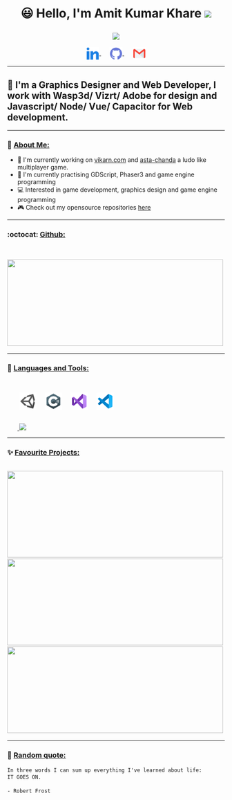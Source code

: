<h1>
<p align = "center">
  😃 Hello, I'm Amit Kumar Khare <img src="https://media.giphy.com/media/hvRJCLFzcasrR4ia7z/giphy.gif" width="28">
</p>
</h1>
<p align = "center">
  <img src = "https://readme-typing-svg.herokuapp.com?color=6AF700&center=true&vCenter=true&width=500&lines=Graphic+Designer;Creative+Developer;13%2B+years+of+experience">
</p>

<p align = center>
<a href="https://www.linkedin.com/in/amitkumarkhare/">
  <img align="center" alt="AmitKumarKhare|LinkedIn" width="30px" src="images/linkedin.png"/>
</a>&nbsp;&nbsp;&nbsp;&nbsp;
<a href="https://github.com/amitkumarkhare/">
  <img align="center" alt="AmitKhare|GitHub" width="30px" src="images/github.png"/>
</a>&nbsp;&nbsp;&nbsp;&nbsp;
<a href="mailto:me.amitkhare@gmail.com">
  <img align="center" alt="AmitKumarKhare|Gmail" width="30px" src="images/gmail.png"/>
</a>
<br/>

***

## 🏢 I'm a Graphics Designer and Web Developer, I work with Wasp3d/ Vizrt/ Adobe for design and Javascript/ Node/ Vue/ Capacitor for Web development.

***

### 👔 <ins>About Me:</ins>

- 🔭 I'm currently working on [vikarn.com](https://get.vikarn.com) and [asta-chanda](https://astachanda.vikarn.com) a ludo like multiplayer game.
- 🌱 I'm currently practising GDScript, Phaser3 and game engine programming
- 💻 Interested in game development, graphics design and game engine programming
- :video_game: Check out my opensource repositories [here](https://github.com/amitkhare?tab=repositories)

***

### :octocat: <ins>Github:</ins>
<br/>
<p align = "left">
  <a href = "https://github.com/amitkhare">
    <img width = "500em" height = "200em" src = "https://cybernethacker14-github-readme-stats.vercel.app/api?username=amitkhare&show_icons=true&include_all_commit=true&count_private=true&theme=radical"/>
  </a>
</p>

***

### 🔧 <ins>Languages and Tools:</ins>
<br/>
<p>
&nbsp;&nbsp;&nbsp;&nbsp;&nbsp;&nbsp;
<img align="center" alt="AmitKhare|Unity" width="40px" src="images/unity.png"/>&nbsp;&nbsp;&nbsp;&nbsp;
<img align="center" alt="AmitKhare|C#" width="40px" src="images/csharp.png"/>&nbsp;&nbsp;&nbsp;&nbsp;
<img align="center" alt="AmitKhare|VS" width="40px" src="images/visualstudio.png"/>&nbsp;&nbsp;&nbsp;&nbsp;
<img align="center" alt="AmitKhare|VSCode" width="40px" src="images/vscode.png"/>&nbsp;&nbsp;&nbsp;&nbsp;
</p>

<p align = "left">
  <br/>
  &nbsp;&nbsp;&nbsp;&nbsp;&nbsp;&nbsp;<a href = "https://github.com/amitkhare">
    <img height = "200em" src = "https://cybernethacker14-github-readme-stats.vercel.app/api/top-langs/?username=amitkhare&layout=compact&langs_count=8&theme=radical"/>
  </a>
</p>

***

### ✨ <ins>Favourite Projects:</ins>
<br/>
<a href = "https://github.com/amitkhare/adonis-jwt-api-starter">
  <img width = "500px" height = "200px" src = "https://cybernethacker14-github-readme-stats.vercel.app/api/pin/?username=amitkhare&repo=adonis-jwt-api-starter&theme=radical"/>
</a>
<br/>
<a href = "https://github.com/amitkhare/vue-editable-grid">
  <img width = "500px" height = "200px" src = "https://cybernethacker14-github-readme-stats.vercel.app/api/pin/?username=amitkhare&repo=vue-editable-grid&theme=radical"/>
</a>
<br/>
<a href = "https://github.com/amitkhare/vue-cropperjs">
  <img width = "500em" height = "200px" src = "https://cybernethacker14-github-readme-stats.vercel.app/api/pin/?username=amitkhare&repo=vue-cropperjs&theme=radical"/>
</a>

***

### :thought_balloon: <ins>Random quote:</ins>

```
In three words I can sum up everything I've learned about life:
IT GOES ON.

- Robert Frost
```
